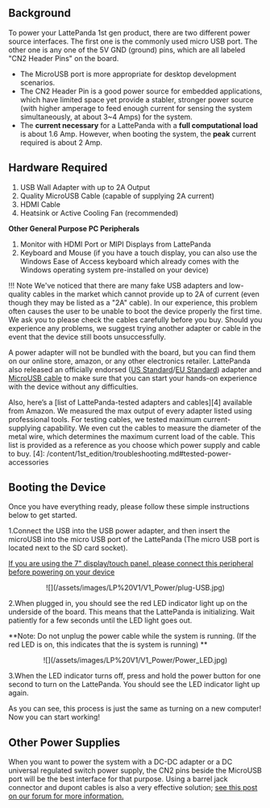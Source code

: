 ## Background

To power your LattePanda 1st gen product, there are two different power source interfaces. The first one is the commonly used micro USB port. The other one is any one of the 5V GND (ground) pins, which are all labeled "CN2 Header Pins" on the board. 

* The MicroUSB port is more appropriate for desktop development scenarios. 
* The CN2 Header Pin is a good power source for embedded applications, which have limited space yet provide a stabler, stronger power source (with higher amperage to feed enough current for sensing the system simultaneously, at about 3~4 Amps) for the system.
* The **current necessary** for a LattePanda with a **full computational load** is about 1.6 Amp. However, when booting the system, the **peak** current required is about 2 Amp.

## Hardware Required

1. USB Wall Adapter with up to 2A Output
2. Quality MicroUSB Cable (capable of supplying 2A current)
3. HDMI Cable
4. Heatsink or Active Cooling Fan (recommended)

**Other General Purpose PC Peripherals**

1. Monitor with HDMI Port or MIPI Displays from LattePanda
2. Keyboard and Mouse (if you have a touch display, you can also use the Windows Ease of Access keyboard which already comes with the Windows operating system pre-installed on your device)


!!! Note
    We've noticed that there are many fake USB adapters and low-quality cables in the market which cannot provide up to 2A of current (even though they may be listed as a "2A" cable). In our experience, this problem often causes the user to be unable to boot the device properly the first time.
    We ask you to please check the cables carefully before you buy. Should you experience any problems, we suggest trying another adapter or cable in the event that the device still boots unsuccessfully.

A power adapter will not be bundled with the board, but you can find them on our online store, amazon, or any other electronics retailer. LattePanda also released an officially endorsed ([US Standard][1]/[EU Standard][2]) adapter and [MicroUSB cable][3] to make sure that you can start your hands-on experience with the device without any difficulties.

[1]: https://www.dfrobot.com/product-933.html
[2]: https://www.dfrobot.com/product-1504.html
[3]: https://www.dfrobot.com/product-1430.html

Also, here’s a [list of LattePanda-tested adapters and cables][4] available from Amazon. We measured the max output of every adapter listed using professional tools. For testing cables, we tested maximum current-supplying capability. We even cut the cables to measure the diameter of the metal wire, which determines the maximum current load of the cable. This list is provided as a reference as you choose which power supply and cable to buy.
[4]: /content/1st_edition/troubleshooting.md#tested-power-accessories


## Booting the Device

Once you have everything ready, please follow these simple instructions below to get started.

1.Connect the USB into the USB power adapter, and then insert the microUSB into the micro USB port of the LattePanda (The micro USB port is located next to the SD card socket).

[If you are using the 7" display/touch panel, please connect this peripheral before powering on your device](http://docs.lattepanda.com/content/getStarted/screenAndTouchPanel/)

<center>![](/assets/images/LP%20V1/V1_Power/plug-USB.jpg)</center>

2.When plugged in, you should see the red LED indicator light up on the underside of the board. This means that the LattePanda is initializing. Wait patiently for a few seconds until the LED light goes out.

**Note: Do not unplug the power cable while the system is running. (If the red LED is on, this indicates that the is system is running) **

<center>![](/assets/images/LP%20V1/V1_Power/Power_LED.jpg)</center>

3.When the LED indicator turns off, press and hold the power button for one second to turn on the LattePanda. You should see the LED indicator light up again.

As you can see, this process is just the same as turning on a new computer! Now you can start working!

## Other Power Supplies
When you want to power the system with a DC-DC adapter or a DC universal regulated switch power supply, the CN2 pins beside the MicroUSB port will be the best interface for that purpose. Using a barrel jack connector and dupont cables is also a very effective solution; [see this post on our forum for more information.](http://www.lattepanda.com/forum/viewtopic.php?f=10&t=797) 
